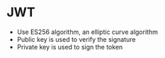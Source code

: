 # JWT

- Use ES256 algorithm, an elliptic curve algorithm
- Public key is used to verify the signature
- Private key is used to sign the token
